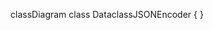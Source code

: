 <script src="https://cdn.jsdelivr.net/npm/mermaid/dist/mermaid.min.js"></script>
<div class="mermaid">

classDiagram
  class DataclassJSONEncoder {
  }


</div>